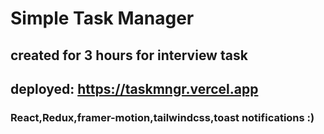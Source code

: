# Simple Task Manager 
## created for 3 hours for interview task
## deployed: https://taskmngr.vercel.app

### React,Redux,framer-motion,tailwindcss,toast notifications :)


